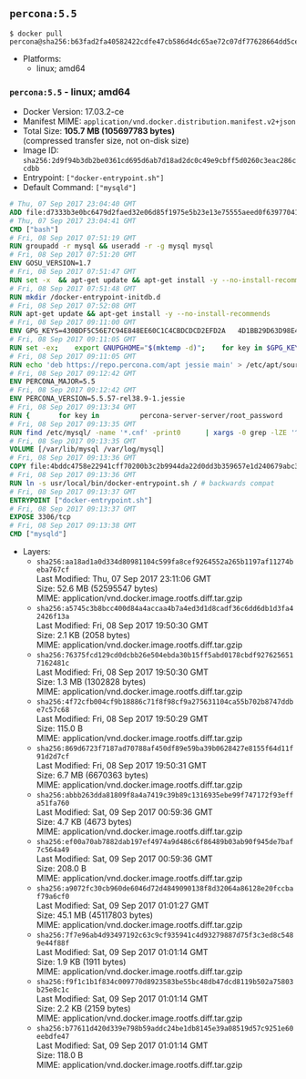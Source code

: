 ## `percona:5.5`

```console
$ docker pull percona@sha256:b63fad2fa40582422cdfe47cb586d4dc65ae72c07df77628664dd5cee755fe6e
```

-	Platforms:
	-	linux; amd64

### `percona:5.5` - linux; amd64

-	Docker Version: 17.03.2-ce
-	Manifest MIME: `application/vnd.docker.distribution.manifest.v2+json`
-	Total Size: **105.7 MB (105697783 bytes)**  
	(compressed transfer size, not on-disk size)
-	Image ID: `sha256:2d9f94b3db2be0361cd695d6ab7d18ad2dc0c49e9cbff5d0260c3eac286ccdbb`
-	Entrypoint: `["docker-entrypoint.sh"]`
-	Default Command: `["mysqld"]`

```dockerfile
# Thu, 07 Sep 2017 23:04:40 GMT
ADD file:d7333b3e0bc6479d2faed32e06d85f1975e5b23e13e75555aeed0f639770413b in / 
# Thu, 07 Sep 2017 23:04:41 GMT
CMD ["bash"]
# Fri, 08 Sep 2017 07:51:19 GMT
RUN groupadd -r mysql && useradd -r -g mysql mysql
# Fri, 08 Sep 2017 07:51:20 GMT
ENV GOSU_VERSION=1.7
# Fri, 08 Sep 2017 07:51:47 GMT
RUN set -x 	&& apt-get update && apt-get install -y --no-install-recommends ca-certificates wget && rm -rf /var/lib/apt/lists/* 	&& wget -O /usr/local/bin/gosu "https://github.com/tianon/gosu/releases/download/$GOSU_VERSION/gosu-$(dpkg --print-architecture)" 	&& wget -O /usr/local/bin/gosu.asc "https://github.com/tianon/gosu/releases/download/$GOSU_VERSION/gosu-$(dpkg --print-architecture).asc" 	&& export GNUPGHOME="$(mktemp -d)" 	&& gpg --keyserver ha.pool.sks-keyservers.net --recv-keys B42F6819007F00F88E364FD4036A9C25BF357DD4 	&& gpg --batch --verify /usr/local/bin/gosu.asc /usr/local/bin/gosu 	&& rm -r "$GNUPGHOME" /usr/local/bin/gosu.asc 	&& chmod +x /usr/local/bin/gosu 	&& gosu nobody true 	&& apt-get purge -y --auto-remove ca-certificates wget
# Fri, 08 Sep 2017 07:51:48 GMT
RUN mkdir /docker-entrypoint-initdb.d
# Fri, 08 Sep 2017 07:52:08 GMT
RUN apt-get update && apt-get install -y --no-install-recommends 		apt-transport-https ca-certificates 		pwgen 	&& rm -rf /var/lib/apt/lists/*
# Fri, 08 Sep 2017 09:11:00 GMT
ENV GPG_KEYS=430BDF5C56E7C94E848EE60C1C4CBDCDCD2EFD2A 	4D1BB29D63D98E422B2113B19334A25F8507EFA5
# Fri, 08 Sep 2017 09:11:05 GMT
RUN set -ex; 	export GNUPGHOME="$(mktemp -d)"; 	for key in $GPG_KEYS; do 		gpg --keyserver ha.pool.sks-keyservers.net --recv-keys "$key"; 	done; 	gpg --export $GPG_KEYS > /etc/apt/trusted.gpg.d/percona.gpg; 	rm -r "$GNUPGHOME"; 	apt-key list
# Fri, 08 Sep 2017 09:11:05 GMT
RUN echo 'deb https://repo.percona.com/apt jessie main' > /etc/apt/sources.list.d/percona.list
# Fri, 08 Sep 2017 09:12:42 GMT
ENV PERCONA_MAJOR=5.5
# Fri, 08 Sep 2017 09:12:42 GMT
ENV PERCONA_VERSION=5.5.57-rel38.9-1.jessie
# Fri, 08 Sep 2017 09:13:34 GMT
RUN { 		for key in 			percona-server-server/root_password 			percona-server-server/root_password_again 			"percona-server-server-$PERCONA_MAJOR/root-pass" 			"percona-server-server-$PERCONA_MAJOR/re-root-pass" 		; do 			echo "percona-server-server-$PERCONA_MAJOR" "$key" password 'unused'; 		done; 	} | debconf-set-selections 	&& apt-get update 	&& apt-get install -y 		percona-server-server-$PERCONA_MAJOR=$PERCONA_VERSION 	&& rm -rf /var/lib/apt/lists/* 	&& sed -ri 's/^user\s/#&/' /etc/mysql/my.cnf 	&& rm -rf /var/lib/mysql && mkdir -p /var/lib/mysql /var/run/mysqld 	&& chown -R mysql:mysql /var/lib/mysql /var/run/mysqld 	&& chmod 777 /var/run/mysqld
# Fri, 08 Sep 2017 09:13:35 GMT
RUN find /etc/mysql/ -name '*.cnf' -print0 		| xargs -0 grep -lZE '^(bind-address|log)' 		| xargs -0 sed -Ei 's/^(bind-address|log)/#&/' 	&& echo '[mysqld]\nskip-host-cache\nskip-name-resolve' > /etc/mysql/conf.d/docker.cnf
# Fri, 08 Sep 2017 09:13:35 GMT
VOLUME [/var/lib/mysql /var/log/mysql]
# Fri, 08 Sep 2017 09:13:36 GMT
COPY file:4bddc4758e22941cff70200b3c2b9944da22d0dd3b359657e1d240679abc379b in /usr/local/bin/ 
# Fri, 08 Sep 2017 09:13:36 GMT
RUN ln -s usr/local/bin/docker-entrypoint.sh / # backwards compat
# Fri, 08 Sep 2017 09:13:37 GMT
ENTRYPOINT ["docker-entrypoint.sh"]
# Fri, 08 Sep 2017 09:13:37 GMT
EXPOSE 3306/tcp
# Fri, 08 Sep 2017 09:13:38 GMT
CMD ["mysqld"]
```

-	Layers:
	-	`sha256:aa18ad1a0d334d80981104c599fa8cef9264552a265b1197af11274beba767cf`  
		Last Modified: Thu, 07 Sep 2017 23:11:06 GMT  
		Size: 52.6 MB (52595547 bytes)  
		MIME: application/vnd.docker.image.rootfs.diff.tar.gzip
	-	`sha256:a5745c3b8bcc400d84a4accaa4b7a4ed3d1d8cadf36c6dd6db1d3fa42426f13a`  
		Last Modified: Fri, 08 Sep 2017 19:50:30 GMT  
		Size: 2.1 KB (2058 bytes)  
		MIME: application/vnd.docker.image.rootfs.diff.tar.gzip
	-	`sha256:76375fcd129cd0dcbb26e504ebda30b15ff5abd0178cbdf9276256517162481c`  
		Last Modified: Fri, 08 Sep 2017 19:50:30 GMT  
		Size: 1.3 MB (1302828 bytes)  
		MIME: application/vnd.docker.image.rootfs.diff.tar.gzip
	-	`sha256:4f72cfb004cf9b18886c71f8f98cf9a275631104ca55b702b8747ddbe7c57c68`  
		Last Modified: Fri, 08 Sep 2017 19:50:29 GMT  
		Size: 115.0 B  
		MIME: application/vnd.docker.image.rootfs.diff.tar.gzip
	-	`sha256:869d6723f7187ad70788af450df89e59ba39b0628427e8155f64d11f91d2d7cf`  
		Last Modified: Fri, 08 Sep 2017 19:50:31 GMT  
		Size: 6.7 MB (6670363 bytes)  
		MIME: application/vnd.docker.image.rootfs.diff.tar.gzip
	-	`sha256:abbb263dda81809f8a4a7419c39b89c1316935ebe99f747172f93effa51fa760`  
		Last Modified: Sat, 09 Sep 2017 00:59:36 GMT  
		Size: 4.7 KB (4673 bytes)  
		MIME: application/vnd.docker.image.rootfs.diff.tar.gzip
	-	`sha256:ef00a70ab7882dab197ef4974a9d486c6f86489b03ab90f945de7baf7c564a49`  
		Last Modified: Sat, 09 Sep 2017 00:59:36 GMT  
		Size: 208.0 B  
		MIME: application/vnd.docker.image.rootfs.diff.tar.gzip
	-	`sha256:a9072fc30cb960de6046d72d4849090138f8d32064a86128e20fccbaf79a6cf0`  
		Last Modified: Sat, 09 Sep 2017 01:01:27 GMT  
		Size: 45.1 MB (45117803 bytes)  
		MIME: application/vnd.docker.image.rootfs.diff.tar.gzip
	-	`sha256:7f7e96ab4d93497192c63c9cf935941c4d93279887d75f3c3ed8c5489e44f88f`  
		Last Modified: Sat, 09 Sep 2017 01:01:14 GMT  
		Size: 1.9 KB (1911 bytes)  
		MIME: application/vnd.docker.image.rootfs.diff.tar.gzip
	-	`sha256:f9f1c1b1f834c009770d8923583be55bc48db47dcd8119b502a75803b25e8c1c`  
		Last Modified: Sat, 09 Sep 2017 01:01:14 GMT  
		Size: 2.2 KB (2159 bytes)  
		MIME: application/vnd.docker.image.rootfs.diff.tar.gzip
	-	`sha256:b77611d420d339e798b59addc24be1db8145e39a08519d57c9251e60eebdfe47`  
		Last Modified: Sat, 09 Sep 2017 01:01:14 GMT  
		Size: 118.0 B  
		MIME: application/vnd.docker.image.rootfs.diff.tar.gzip
